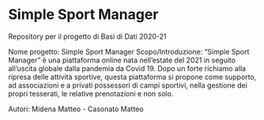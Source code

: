 # Simple Sport Manager
Repository per il progetto di Basi di Dati 2020-21

Nome progetto: 
	Simple Sport Manager
Scopo/Introduzione:
	“Simple Sport Manager” è una piattaforma online nata nell’estate del 2021 in seguito all’uscita globale dalla pandemia da Covid 19. Dopo un forte richiamo alla ripresa delle attività sportive, questa piattaforma si propone come supporto, ad associazioni e a privati possessori di campi sportivi, nella gestione dei propri tesserati, le relative prenotazioni e non solo.

Autori:
	Midena Matteo - Casonato Matteo
